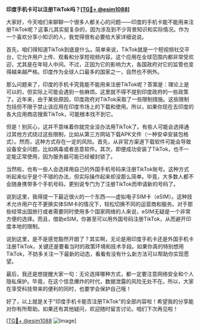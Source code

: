 **印度手机卡可以注册TikTok吗？[[TG💪+ @esim1088](https://t.me/s/esim1088)]**

大家好，今天咱们来聊聊一个很多人都关心的问题——印度的手机卡能不能用来注册TikTok呢？这事儿其实挺复杂的，因为涉及到不少背景知识和实际情况。作为一个喜欢分享小知识的人，我觉得很有必要给大家详细说说。

首先，咱们得知道TikTok到底是什么。简单来说，TikTok就是一个短视频社交平台，它允许用户上传、观看和分享短视频内容。这个应用在全球范围内都非常受欢迎，尤其是在年轻人中间。不过，正因为它的影响力大，各国政府对它的监管也变得越来越严格。印度作为全球人口最多的国家之一，自然也不例外。

那么问题来了，印度的手机卡究竟能不能用来注册TikTok呢？答案是：理论上是可以的，但实际上可能会遇到一些麻烦。这里就不得不提到印度政府的一些政策了。近年来，由于某些原因，印度政府对TikTok采取了一些限制措施。这些限制包括但不限于禁止该应用在印度市场上的下载和使用。所以，如果你现在去印度的各大应用商店搜索TikTok，可能根本找不到它。

但是！别灰心，这并不意味着你就完全没办法用TikTok了。有些人可能会选择通过其他方式绕过这些限制，比如从第三方网站下载APK文件（一种安卓安装包格式）。然而，这种方式存在一定的风险。首先，从非官方渠道下载软件可能会导致设备安全问题，比如病毒或者恶意软件。其次，即便成功安装了TikTok，也不一定能正常使用，因为服务器可能已经被封锁了。

当然啦，也有一些人会选择用自己的外国手机号码来注册TikTok账号。这种方式听起来似乎是个不错的办法，但实际操作起来却没那么简单。毕竟，大多数人都不会随身携带多个手机号码，更别说专门为了注册TikTok而申请新的号码了。

说到这里，我得提一下最近很火的一个东西——虚拟电子SIM卡（eSIM）。这种技术允许用户在不更换实体SIM卡的情况下，轻松切换不同的运营商和服务。对于那些经常出国旅行或者需要同时使用多个国家网络的人来说，eSIM无疑是一个非常方便的选择。而且，借助eSIM，你甚至可以用外国号码注册TikTok，从而避开印度本地的限制。

说到这里，是不是感觉豁然开朗了？其实啊，无论是用印度手机卡还是外国手机卡注册TikTok，关键还是要看当时的政策环境和技术手段。如果你真的特别想用TikTok，不妨多关注一下最新的动态，看看有没有什么新方法可以帮助你实现愿望。

最后，我还是想提醒大家一句：无论选择哪种方式，都一定要注意网络安全和个人隐私保护。毕竟，在这个信息爆炸的时代，数据泄露的风险无处不在。所以，大家在享受科技带来的便利的同时，也要学会保护自己哦！

好了，以上就是关于“印度手机卡能否注册TikTok”的全部内容啦！希望我的分享能对你有所帮助。如果还有其他疑问，欢迎随时留言讨论。咱们下次再见啦！

[[TG💪+ @esim1088](https://t.me/s/esim1088) ![Image](https://i.postimg.cc/4NQfJmqS/Snipaste-2025-05-13-00-14-12.png)]
